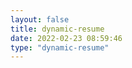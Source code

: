 ```yaml
---
layout: false 
title: dynamic-resume    
date: 2022-02-23 08:59:46
type: "dynamic-resume"   
---
```

<html lang="en">
<head>
    <meta http-equiv="content-type" content="text/html; charset=utf-8" />
    <meta name="viewport" content="width=device-width, initial-scale=1.0" />
    <meta name="author" content="" />
  <link rel="icon" type="image/png" href="images/favicon.png" />
  <link href="https://fonts.googleapis.com/css?family=Raleway:400,500,600i&display=swap" rel="stylesheet" />
  <link href="/css/bootstrap.min.css" rel="stylesheet" />
  <link href="/css/animate.css" rel="stylesheet" />
    <meta charset="UTF-8">
    <meta name="viewport" content="width=device-width, initial-scale=1.0">
  <link rel="stylesheet" href="/css/basic.css">
  <link rel="stylesheet" href="/css/fishc.css">
    <style id="styleContent"></style>
  <title>AuspiceTian</title>
</head>
<body id="body">
    <div class="resume">
        <pre id="codeEdit" class="language-css" onscroll="toggleScrollBar(event)"></pre>
        <div id="resume" onscroll="toggleScrollBar(event)"></div>
  </div>
    <script src="/js/jquery.min.js"></script>
    <script src="/js/bootstrap.min.js"></script>
    <script src="/js/textarr.js"></script>
    <script src="/js/write.js"></script>
    <script src="/js/fishc.js"></script>
    <script src="/js/basic.js"></script>
</body>
</html>